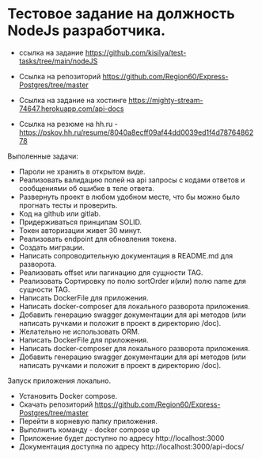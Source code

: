 # Тестовое задание на должность NodeJs разработчика.

  - ссылка на задание https://github.com/kisilya/test-tasks/tree/main/nodeJS

  - Ссылка на репозиторий https://github.com/Region60/Express-Postgres/tree/master

  - Ссылка на задание на хостинге https://mighty-stream-74647.herokuapp.com/api-docs

  - Ссылка на резюме на hh.ru - https://pskov.hh.ru/resume/8040a8ecff09af44dd0039ed1f4d7876486278

 Выполенные задачи:
 - Пароли не хранить в открытом виде.
 - Реализовать валидацию полей на api запросы с кодами ответов и сообщениями об ошибке в теле ответа.
 - Развернуть проект в любом удобном месте, что бы можно было прогнать тесты и проверить.
 - Код на github или gitlab.
 - Придерживаться принципам SOLID.
 - Токен авторизации живет 30 минут.
 - Реализовать endpoint для обновления токена.
 - Создать миграции.
 - Написать сопроводительную документация в README.md для разворота.
 - Реализовать offset или пагинацию для сущности TAG.
 - Реализовать Сортировку по полю sortOrder и(или) полю name для сущности TAG.
 - Написать DockerFile для приложения.
 - Написать docker-composer для локального разворота приложения.
 - Добавить генерацию swagger документации для api методов (или написать ручками и положит в проект в директорию /doc).
 - Желательно не использовать ORM.
 - Написать DockerFile для приложения.
 - Написать docker-composer для локального разворота приложения.
 - Добавить генерацию swagger документации для api методов (или написать ручками и положит в проект в директорию /doc).

 Запуск приложения локально.
  - Установить  Docker compose.
  - Скачать репозиторий https://github.com/Region60/Express-Postgres/tree/master
  - Перейти в корневую папку приложения.
  - Выполнить команду - docker compose up
  - Приложение будет доступно по адресу http://localhost:3000
  - Документация доступна по адресу http://localhost:3000/api-docs/